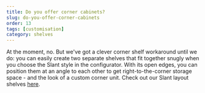 ```yaml
---
title: Do you offer corner cabinets?
slug: do-you-offer-corner-cabinets
order: 13
tags: [customisation]
category: shelves
---
```


At the moment, no. But we've got a clever corner shelf workaround until we do: you can easily create two separate shelves that fit together snugly when you choose the Slant style in the configurator. With its open edges, you can position them at an angle to each other to get right-to-the-corner storage space - and the look of a custom corner unit. Check out our Slant layout shelves [here](https://tylko.com/shelf/329998/?sharing=true).
